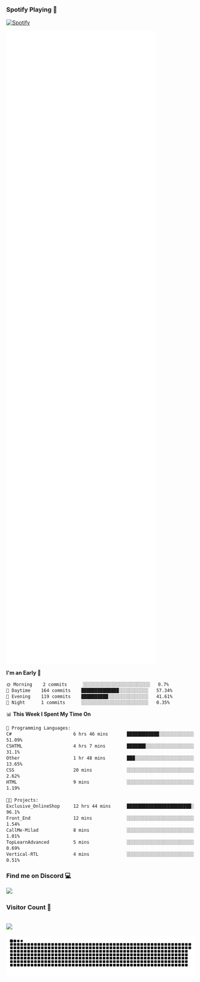 ### Spotify Playing 🎵
[![Spotify](https://spotify-livestats-callme-milad.vercel.app/api/spotify)](https://open.spotify.com/user/314mrt6dxn5cqoxklh3thbwlr6by)

<img align="center" src="/github-metrics.svg" alt="Metrics" width="400">

<!--START_SECTION:waka-->
**I'm an Early 🐤** 

```text
🌞 Morning    2 commits      ░░░░░░░░░░░░░░░░░░░░░░░░░   0.7% 
🌆 Daytime    164 commits    ██████████████░░░░░░░░░░░   57.34% 
🌃 Evening    119 commits    ██████████░░░░░░░░░░░░░░░   41.61% 
🌙 Night      1 commits      ░░░░░░░░░░░░░░░░░░░░░░░░░   0.35%

```


📊 **This Week I Spent My Time On** 

```text
💬 Programming Languages: 
C#                       6 hrs 46 mins       ████████████░░░░░░░░░░░░░   51.09% 
CSHTML                   4 hrs 7 mins        ███████░░░░░░░░░░░░░░░░░░   31.1% 
Other                    1 hr 48 mins        ███░░░░░░░░░░░░░░░░░░░░░░   13.65% 
CSS                      20 mins             ░░░░░░░░░░░░░░░░░░░░░░░░░   2.62% 
HTML                     9 mins              ░░░░░░░░░░░░░░░░░░░░░░░░░   1.19%

🐱‍💻 Projects: 
Exclusive_OnlineShop     12 hrs 44 mins      ████████████████████████░   96.1% 
Front_End                12 mins             ░░░░░░░░░░░░░░░░░░░░░░░░░   1.54% 
CallMe-Milad             8 mins              ░░░░░░░░░░░░░░░░░░░░░░░░░   1.01% 
TopLearnAdvanced         5 mins              ░░░░░░░░░░░░░░░░░░░░░░░░░   0.69% 
Vertical-RTL             4 mins              ░░░░░░░░░░░░░░░░░░░░░░░░░   0.51%

```


<!--END_SECTION:waka-->

### Find me on Discord 💻
<a href="https://discord.gg/pQVcABAxAy" rel="nofollow"> 
  <img src="https://discord.c99.nl/widget/theme-2/977957889358573609.png" data-canonical-src="https://discord.c99.nl/widget/theme-2/977957889358573609.png" style="max-width: 100%;"></a>

### Visitor Count 🔢
<p align="left"> 
  <br>
  <img src="https://profile-counter.glitch.me/callme-devil/count.svg" />
</p>

<img src="https://github.com/callme-devil/callme-devil/blob/output/github-contribution-grid-snake.svg" alt="snake" style="max-width: 100%;">

